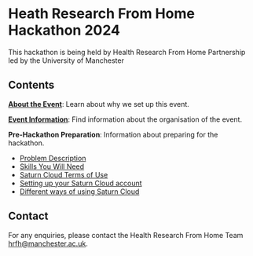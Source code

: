# Heath Research From Home Hackathon 2024

This hackathon is being held by Health Research From Home Partnership led by the University of Manchester
## Contents

**[About the Event](files/about.md)**: Learn about why we set up this event.

**[Event Information](files/eventinfo.md)**: Find information about the organisation of the event.

**Pre-Hackathon Preparation**: Information about preparing for the hackathon.

  - [Problem Description](files/problem.md)
  - [Skills You Will Need](files/skills.md)
  - [Saturn Cloud Terms of Use](files/terms.md)
  - [Setting up your Saturn Cloud account](files/setup.md)
  - [Different ways of using Saturn Cloud](files/waysofworking.md)

## Contact

For any enquiries, please contact the Health Research From Home Team [hrfh@manchester.ac.uk](hrfh@manchester.ac.uk).
